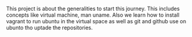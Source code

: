 This project is about the generalities to start this journey. This includes concepts like virtual machine, man uname. Also we learn how to install vagrant to run ubuntu in the virtual space as well as git and github use on ubunto tho uptade the repositories.